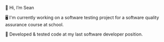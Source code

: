 👋 Hi, I’m Sean

🖥️ I'm currently working on a software testing project for a software quality assurance course at school.

🧪 Developed & tested code at my last software developer position.

<!---
cup0coffee/cup0coffee is a ✨ special ✨ repository because its `README.md` (this file) appears on your GitHub profile.
You can click the Preview link to take a look at your changes.
--->
